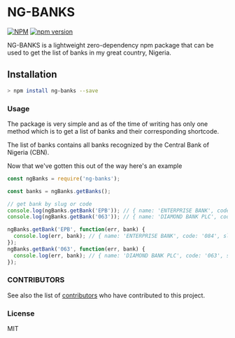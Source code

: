 # NG-BANKS

[![NPM](https://nodei.co/npm/ng-banks.png)](https://nodei.co/npm/ng-banks/)
[![npm version](https://badge.fury.io/js/ng-banks.svg)](https://badge.fury.io/js/ng-banks)

NG-BANKS is a lightweight zero-dependency npm package that can be used to get the list of banks in my great country, Nigeria.

## Installation

```bash
> npm install ng-banks --save
```

### Usage

The package is very simple and as of the time of writing has only one method which is to get a list of banks and their corresponding shortcode.

The list of banks contains all banks recognized by the Central Bank of Nigeria (CBN).

Now that we've gotten this out of the way here's an example

```js
const ngBanks = require('ng-banks');

const banks = ngBanks.getBanks();

// get bank by slug or code
console.log(ngBanks.getBank('EPB')); // { name: 'ENTERPRISE BANK', code: '084', slug: 'EPB' }
console.log(ngBanks.getBank('063')); // { name: 'DIAMOND BANK PLC', code: '063', slug: 'DMB' }

ngBanks.getBank('EPB', function(err, bank) {
  console.log(err, bank); // { name: 'ENTERPRISE BANK', code: '084', slug: 'EPB' }
});
ngBanks.getBank('063', function(err, bank) {
  console.log(err, bank); // { name: 'DIAMOND BANK PLC', code: '063', slug: 'DMB' }
});
```

### CONTRIBUTORS

See also the list of [contributors](https://github.com/BolajiOlajide/ng-banks/contributors) who have contributed to this project.

### License

MIT
